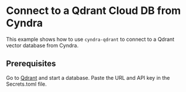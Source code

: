 # Connect to a Qdrant Cloud DB from Cyndra

This example shows how to use `cyndra-qdrant` to connect to a Qdrant vector database from Cyndra.

## Prerequisites

Go to [Qdrant](https://qdrant.tech/) and start a database.
Paste the URL and API key in the Secrets.toml file.
